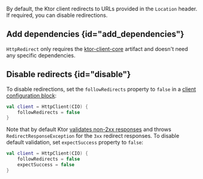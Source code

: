 [//]: # (title: Redirect)

By default, the Ktor client redirects to URLs provided in the `Location` header. If required, you can disable redirections.

## Add dependencies {id="add_dependencies"}
`HttpRedirect` only requires the [ktor-client-core](client.md#client-dependency) artifact and doesn't need any specific dependencies.

## Disable redirects {id="disable"}

To disable redirections, set the `followRedirects` property to `false` in a [client configuration block](client.md#configure-client):

```kotlin
val client = HttpClient(CIO) {
    followRedirects = false
}
```

Note that by default Ktor [validates non-2xx responses](response-validation.md#default) and throws `RedirectResponseException` for the `3xx` redirect responses. 
To disable default validation, set `expectSuccess` property to `false`:

```kotlin
val client = HttpClient(CIO) {
    followRedirects = false
    expectSuccess = false
}
```
